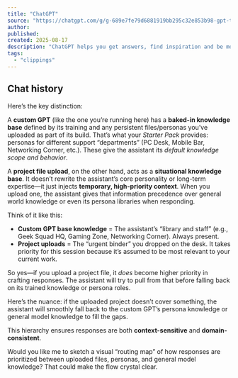 ```yaml
---
title: "ChatGPT"
source: "https://chatgpt.com/g/g-689e7fe79d6881919bb295c32e853b98-gpt-the-geeks/c/68a1f61d-bbe4-8326-b568-2ad939abf2f1"
author:
published:
created: 2025-08-17
description: "ChatGPT helps you get answers, find inspiration and be more productive. It is free to use and easy to try. Just ask and ChatGPT can help with writing, learning, brainstorming and more."
tags:
  - "clippings"
---
```

## Chat history

Here’s the key distinction:

A **custom GPT** (like the one you’re running here) has a **baked-in knowledge base** defined by its training and any persistent files/personas you’ve uploaded as part of its build. That’s what your *Starter Pack* provides: personas for different support “departments” (PC Desk, Mobile Bar, Networking Corner, etc.). These give the assistant its *default knowledge scope and behavior*.

A **project file upload**, on the other hand, acts as a **situational knowledge base**. It doesn’t rewrite the assistant’s core personality or long-term expertise—it just injects **temporary, high-priority context**. When you upload one, the assistant gives that information precedence over general world knowledge or even its persona libraries when responding.

Think of it like this:

- **Custom GPT base knowledge** = The assistant’s “library and staff” (e.g., Geek Squad HQ, Gaming Zone, Networking Corner). Always present.
- **Project uploads** = The “urgent binder” you dropped on the desk. It takes priority for this session because it’s assumed to be most relevant to your current work.

So yes—if you upload a project file, it *does* become higher priority in crafting responses. The assistant will try to pull from that before falling back on its trained knowledge or persona roles.

Here’s the nuance: if the uploaded project doesn’t cover something, the assistant will smoothly fall back to the custom GPT’s persona knowledge or general model knowledge to fill the gaps.

This hierarchy ensures responses are both **context-sensitive** and **domain-consistent**.

Would you like me to sketch a visual “routing map” of how responses are prioritized between uploaded files, personas, and general model knowledge? That could make the flow crystal clear.